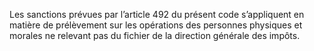 Les sanctions prévues par l’article 492 du présent code s’appliquent en matière de prélèvement sur les opérations des personnes physiques et morales ne relevant pas du fichier de la direction générale des impôts.
